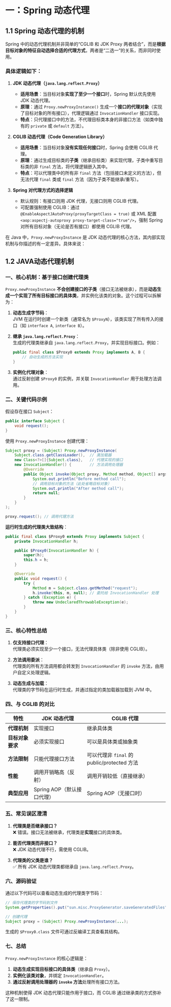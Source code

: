 

# 一：Spring 动态代理

## 1.1 Spring 动态代理的机制

Spring 中的动态代理机制并非简单的“CGLIB 和 JDK Proxy 两者结合”，而是**根据目标对象的特征自动选择合适的代理方式**，两者是“二选一”的关系，而非同时使用。

### 具体逻辑如下：

1. **JDK 动态代理（`java.lang.reflect.Proxy`）**  
   - **适用场景**：当目标对象**实现了至少一个接口**时，Spring 默认优先使用 JDK 动态代理。  
   - **原理**：通过 `Proxy.newProxyInstance()` 生成一个**接口的代理对象**（实现了目标对象的所有接口），代理逻辑通过 `InvocationHandler` 接口实现。  
   - **特点**：只代理接口中的方法，不代理目标类本身的非接口方法（如类中独有的 `private` 或 `default` 方法）。


2. **CGLIB 动态代理（Code Generation Library）**  
   - **适用场景**：当目标对象**没有实现任何接口**时，Spring 会使用 CGLIB 代理。  
   - **原理**：通过生成目标类的**子类**（继承目标类）来实现代理，子类中重写目标类的非 `final` 方法，将代理逻辑嵌入其中。  
   - **特点**：可以代理类中的所有非 `final` 方法（包括接口未定义的方法），但无法代理 `final` 类或 `final` 方法（因为子类不能继承/重写）。


3. **Spring 对代理方式的选择逻辑**  
   - 默认规则：有接口则用 JDK 代理，无接口则用 CGLIB 代理。  
   - 可配置强制使用 CGLIB：通过 `@EnableAspectJAutoProxy(proxyTargetClass = true)` 或 XML 配置 `<aop:aspectj-autoproxy proxy-target-class="true"/>`，强制 Spring 对所有目标对象（无论是否有接口）都使用 CGLIB 代理。  

在 Java 中，`Proxy.newProxyInstance` 是 JDK 动态代理的核心方法，其内部实现机制与你描述的有一定差异。具体来说：

## 1.2 JAVA动态代理机制

### 一、核心机制：**基于接口创建代理类**
`Proxy.newProxyInstance` **不会创建接口的子类**（接口无法被继承），而是**动态生成一个实现了所有目标接口的具体类**，并实例化该类的对象。这个过程可以拆解为：

1. **动态生成字节码**：  
   JVM 在运行时创建一个新类（通常名为 `$ProxyN`），该类实现了所有传入的接口（如 `interface A`, `interface B`）。

2. **继承 `java.lang.reflect.Proxy`**：  
   生成的代理类继承自 `java.lang.reflect.Proxy`，并实现目标接口。例如：
   ```java
   public final class $Proxy0 extends Proxy implements A, B {
       // 自动生成的方法实现
   }
   ```

3. **实例化代理对象**：  
   通过反射创建 `$Proxy0` 的实例，并关联 `InvocationHandler` 用于处理方法调用。


### 二、关键代码示例
假设存在接口 `Subject`：
```java
public interface Subject {
    void request();
}
```

使用 `Proxy.newProxyInstance` 创建代理：
```java
Subject proxy = (Subject) Proxy.newProxyInstance(
    Subject.class.getClassLoader(),  // 类加载器
    new Class<?>[]{Subject.class},   // 代理实现的接口
    new InvocationHandler() {        // 方法调用处理器
        @Override
        public Object invoke(Object proxy, Method method, Object[] args) throws Throwable {
            System.out.println("Before method call");
            // 调用目标对象的方法（此处省略目标对象）
            System.out.println("After method call");
            return null;
        }
    }
);

proxy.request(); // 调用代理方法
```

**运行时生成的代理类大致结构**：
```java
public final class $Proxy0 extends Proxy implements Subject {
    private InvocationHandler h;

    public $Proxy0(InvocationHandler h) {
        super(h);
        this.h = h;
    }

    @Override
    public void request() {
        try {
            Method m = Subject.class.getMethod("request");
            h.invoke(this, m, null); // 委托给 InvocationHandler 处理
        } catch (Exception e) {
            throw new UndeclaredThrowableException(e);
        }
    }
}
```


### 三、核心特性总结
1. **仅支持接口代理**：  
   代理类必须实现至少一个接口，无法代理具体类（除非使用 CGLIB）。

2. **方法调用委派**：  
   代理类的所有方法调用都会转发到 `InvocationHandler` 的 `invoke` 方法，由用户自定义处理逻辑。

3. **动态生成与加载**：  
   代理类的字节码在运行时生成，并通过指定的类加载器加载到 JVM 中。


### 四、与 CGLIB 的对比
| **特性**               | **JDK 动态代理**               | **CGLIB 代理**                |
|------------------------|------------------------------|-----------------------------|
| **代理机制**           | 实现接口                     | 继承具体类                   |
| **目标对象要求**       | 必须实现接口                 | 可以是具体类或抽象类         |
| **方法限制**           | 只能代理接口方法             | 可以代理非 `final` 的 public/protected 方法 |
| **性能**               | 调用开销略高（反射）         | 调用开销较低（直接继承）     |
| **典型应用**           | Spring AOP（默认接口代理）   | Spring AOP（无接口时）       |


### 五、常见误区澄清
1. **代理类是否继承接口？**  
   ❌ 错误。接口无法被继承，代理类是**实现**接口的具体类。

2. **能否代理类而非接口？**  
   ❌ JDK 动态代理不行，需使用 CGLIB。

3. **代理类的父类是谁？**  
   ✅ 所有 JDK 动态代理类都继承自 `java.lang.reflect.Proxy`。


### 六、源码验证
通过以下代码可以查看动态生成的代理类字节码：
```java
// 保存代理类的字节码到文件
System.getProperties().put("sun.misc.ProxyGenerator.saveGeneratedFiles", "true");

// 创建代理
Subject proxy = (Subject) Proxy.newProxyInstance(...);
```

生成的 `$Proxy0.class` 文件可通过反编译工具查看其结构。


### 七、总结
`Proxy.newProxyInstance` 的核心逻辑是：
1. **动态生成实现目标接口的具体类**（继承自 `Proxy`）。
2. **实例化该类对象**，并绑定 `InvocationHandler`。
3. **通过反射调用处理器的 `invoke` 方法**处理所有接口方法。

这种机制使得 JDK 动态代理只能作用于接口，而 CGLIB 通过继承类的方式弥补了这一限制。
